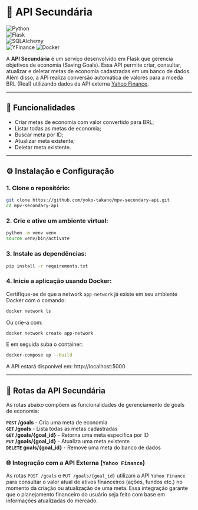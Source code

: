 # 🌱 API Secundária
![Python](https://img.shields.io/badge/Python-3776AB?style=for-the-badge&logo=python&logoColor=white)  
![Flask](https://img.shields.io/badge/Flask-000000?style=for-the-badge&logo=flask&logoColor=white)  
![SQLAlchemy](https://img.shields.io/badge/SQLAlchemy-FFCA28?style=for-the-badge&logo=sqlalchemy&logoColor=black)  
![YFinance](https://img.shields.io/badge/YFinance-purple?style=for-the-badge)
![Docker](https://img.shields.io/badge/Docker-2496ED?style=for-the-badge&logo=docker&logoColor=white)

A **API Secundária** é um serviço desenvolvido em Flask que gerencia objetivos de economia (Saving Goals). 
Essa API permite criar, consultar, atualizar e deletar metas de economia cadastradas em um banco de dados. 
Além disso, a API realiza conversão automática de valores para a moeda BRL (Real) utilizando dados da API 
externa [Yahoo Finance](https://developer.yahoo.com/api/).

---

## 🚀 Funcionalidades

- Criar metas de economia com valor convertido para BRL;
- Listar todas as metas de economia;
- Buscar meta por ID;
- Atualizar meta existente;
- Deletar meta existente.

---

## ⚙️ Instalação e Configuração

### 1. Clone o repositório:
```bash
git clone https://github.com/yoko-takano/mpv-secondary-api.git
cd mpv-secondary-api
```

### 2. Crie e ative um ambiente virtual:

```bash
python -m venv venv
source venv/bin/activate
```

### 3. Instale as dependências:

```bash
pip install -r requirements.txt
```

### 4. Inicie a aplicação usando Docker:

Certifique-se de que a network `app-network` já existe em seu ambiente Docker com o comando:

```bash
docker network ls
```

Ou crie-a com:

```bash
docker network create app-network
```

E em seguida suba o container:
```bash
docker-compose up --build
```

A API estará disponível em: http://localhost:5000

---

## 📌 Rotas da API Secundária 

As rotas abaixo compõem as funcionalidades de gerenciamento de goals de economia:

**`POST` /goals** - Cria uma meta de economia  
**`GET` /goals** - Lista todas as metas cadastradas  
**`GET` /goals/{goal_id}** - Retorna uma meta específica por ID  
**`PUT` /goals/{goal_id}** - Atualiza uma meta existente  
**`DELETE` goals/{goal_id}** - Remove uma meta do banco de dados  

### 🌐 Integração com a API Externa (`Yahoo Finance`)

As rotas `POST /goals` e `PUT /goals/{goal_id}` utilizam a API `Yahoo Finance` para consultar 
o valor atual de ativos financeiros (ações, fundos etc.) no momento da criação ou atualização de uma meta. 
Essa integração garante que o planejamento financeiro do usuário seja feito com base em informações 
atualizadas do mercado.
